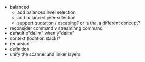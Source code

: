 - balanced
  - add balanced level selection
  - add balanced peer selection
  - support quotation / escaping? or is that a different concept?
- reconsider command v streaminng command
- default p"delim" when y"delim"
- context (location stack)?
- recursion
- definition
- unify the scanner and linker layers
